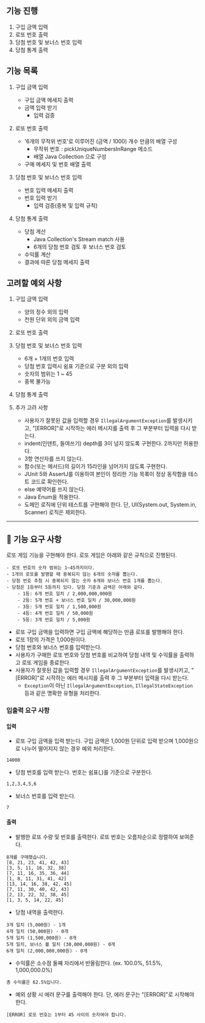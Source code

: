 ## 기능 진행
1. 구입 금액 입력
2. 로또 번호 출력
3. 당첨 번호 및 보너스 번호 입력
4. 당첨 통계 출력

## 기능 목록
1. 구입 금액 입력
   - 구입 금액 메세지 출력
   - 금액 입력 받기
     - 입력 검증
  
2. 로또 번호 출력
   - '6개의 무작위 번호'로 이루어진 (금액 / 1000) 개수 만큼의 배열 구성
     - 무작위 번호 : pickUniqueNumbersInRange 메소드
     - 배열 Java Collection 으로 구성
   - 구매 메세지 및 번호 배열 출력

3. 당첨 번호 및 보너스 번호 입력
   - 번호 입력 메세지 출력
   - 번호 입력 받기
     - 입력 검증(중복 및 입력 규칙)
  
4. 당첨 통계 출력
   - 당첨 계산
     - Java Collection's Stream match 사용
     - 6개의 당첨 번호 검토 후 보너스 번호 검토
   - 수익률 계산
   - 결과에 따른 당첨 메세지 출력

## 고려할 예외 사항
1. 구입 금액 입력
   - 양의 정수 외의 입력
   - 천원 단위 외의 금액 입력

2. 로또 번호 출력

3. 당첨 번호 및 보너스 번호 입력
   - 6개 + 1개의 번호 입력
   - 당첨 번호 입력시 쉼표 기준으로 구분 외의 입력
   - 숫자의 범위는 1 ~ 45
   - 중복 불가능

4. 당첨 통계 출력

5. 추가 고려 사항
   - 사용자가 잘못된 값을 입력할 경우 `IllegalArgumentException`를 발생시키고, "[ERROR]"로 시작하는 에러 메시지를 출력 후 그 부분부터 입력을 다시 받는다.
   - indent(인덴트, 들여쓰기) depth를 3이 넘지 않도록 구현한다. 2까지만 허용한다.
   - 3항 연산자를 쓰지 않는다.
   - 함수(또는 메서드)의 길이가 15라인을 넘어가지 않도록 구현한다.
   - JUnit 5와 AssertJ를 이용하여 본인이 정리한 기능 목록이 정상 동작함을 테스트 코드로 확인한다.
   - else 예약어를 쓰지 않는다.
   - Java Enum을 적용한다.
   - 도메인 로직에 단위 테스트를 구현해야 한다. 단, UI(System.out, System.in, Scanner) 로직은 제외한다.


--------------------------------------------------------------------------------------------------

## 🚀 기능 요구 사항

로또 게임 기능을 구현해야 한다. 로또 게임은 아래와 같은 규칙으로 진행된다.

```
- 로또 번호의 숫자 범위는 1~45까지이다.
- 1개의 로또를 발행할 때 중복되지 않는 6개의 숫자를 뽑는다.
- 당첨 번호 추첨 시 중복되지 않는 숫자 6개와 보너스 번호 1개를 뽑는다.
- 당첨은 1등부터 5등까지 있다. 당첨 기준과 금액은 아래와 같다.
    - 1등: 6개 번호 일치 / 2,000,000,000원
    - 2등: 5개 번호 + 보너스 번호 일치 / 30,000,000원
    - 3등: 5개 번호 일치 / 1,500,000원
    - 4등: 4개 번호 일치 / 50,000원
    - 5등: 3개 번호 일치 / 5,000원
```

- 로또 구입 금액을 입력하면 구입 금액에 해당하는 만큼 로또를 발행해야 한다.
- 로또 1장의 가격은 1,000원이다.
- 당첨 번호와 보너스 번호를 입력받는다.
- 사용자가 구매한 로또 번호와 당첨 번호를 비교하여 당첨 내역 및 수익률을 출력하고 로또 게임을 종료한다.
- 사용자가 잘못된 값을 입력할 경우 `IllegalArgumentException`를 발생시키고, "[ERROR]"로 시작하는 에러 메시지를 출력 후 그 부분부터 입력을 다시 받는다.
    - `Exception`이 아닌 `IllegalArgumentException`, `IllegalStateException` 등과 같은 명확한 유형을 처리한다.


### 입출력 요구 사항

#### 입력

- 로또 구입 금액을 입력 받는다. 구입 금액은 1,000원 단위로 입력 받으며 1,000원으로 나누어 떨어지지 않는 경우 예외 처리한다.

```
14000
```

- 당첨 번호를 입력 받는다. 번호는 쉼표(,)를 기준으로 구분한다.

```
1,2,3,4,5,6
```

- 보너스 번호를 입력 받는다.

```
7
```

#### 출력

- 발행한 로또 수량 및 번호를 출력한다. 로또 번호는 오름차순으로 정렬하여 보여준다.

```
8개를 구매했습니다.
[8, 21, 23, 41, 42, 43] 
[3, 5, 11, 16, 32, 38] 
[7, 11, 16, 35, 36, 44] 
[1, 8, 11, 31, 41, 42] 
[13, 14, 16, 38, 42, 45] 
[7, 11, 30, 40, 42, 43] 
[2, 13, 22, 32, 38, 45] 
[1, 3, 5, 14, 22, 45]
```

- 당첨 내역을 출력한다.

```
3개 일치 (5,000원) - 1개
4개 일치 (50,000원) - 0개
5개 일치 (1,500,000원) - 0개
5개 일치, 보너스 볼 일치 (30,000,000원) - 0개
6개 일치 (2,000,000,000원) - 0개
```

- 수익률은 소수점 둘째 자리에서 반올림한다. (ex. 100.0%, 51.5%, 1,000,000.0%)

```
총 수익률은 62.5%입니다.
```

- 예외 상황 시 에러 문구를 출력해야 한다. 단, 에러 문구는 "[ERROR]"로 시작해야 한다.

```
[ERROR] 로또 번호는 1부터 45 사이의 숫자여야 합니다.
```
